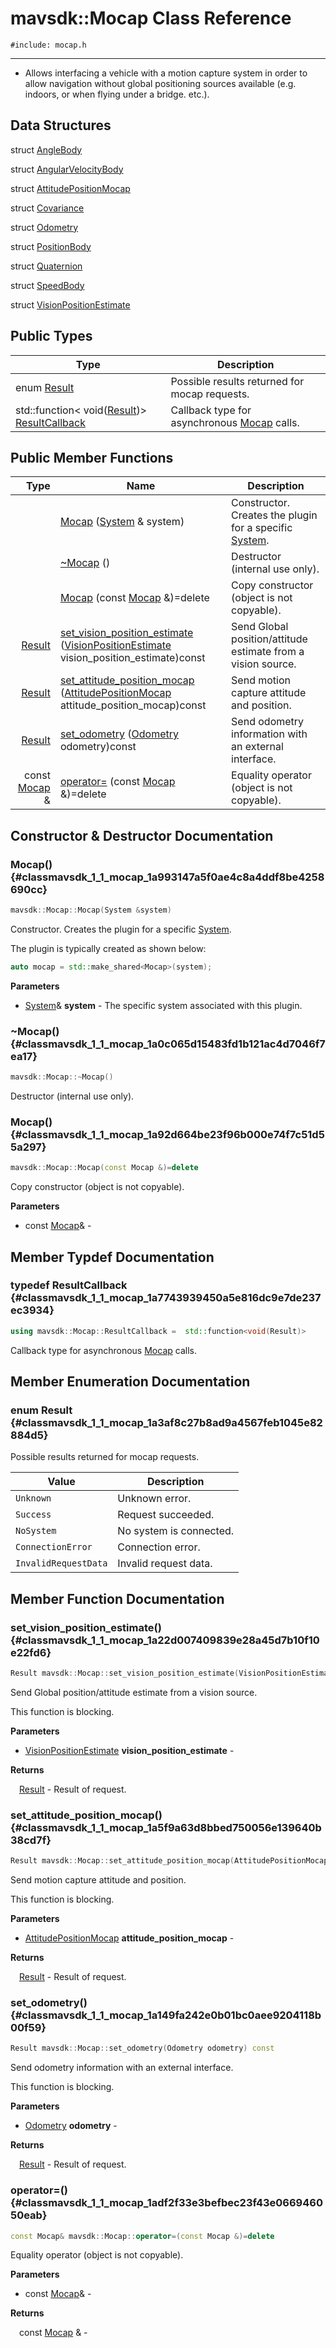 # mavsdk::Mocap Class Reference
`#include: mocap.h`

----


<ul>
<li><p>Allows interfacing a vehicle with a motion capture system in order to allow navigation without global positioning sources available (e.g. indoors, or when flying under a bridge. etc.). </p>
</li>
</ul>


## Data Structures


struct [AngleBody](structmavsdk_1_1_mocap_1_1_angle_body.md)

struct [AngularVelocityBody](structmavsdk_1_1_mocap_1_1_angular_velocity_body.md)

struct [AttitudePositionMocap](structmavsdk_1_1_mocap_1_1_attitude_position_mocap.md)

struct [Covariance](structmavsdk_1_1_mocap_1_1_covariance.md)

struct [Odometry](structmavsdk_1_1_mocap_1_1_odometry.md)

struct [PositionBody](structmavsdk_1_1_mocap_1_1_position_body.md)

struct [Quaternion](structmavsdk_1_1_mocap_1_1_quaternion.md)

struct [SpeedBody](structmavsdk_1_1_mocap_1_1_speed_body.md)

struct [VisionPositionEstimate](structmavsdk_1_1_mocap_1_1_vision_position_estimate.md)

## Public Types


Type | Description
--- | ---
enum [Result](#classmavsdk_1_1_mocap_1a3af8c27b8ad9a4567feb1045e82884d5) | Possible results returned for mocap requests.
std::function< void([Result](classmavsdk_1_1_mocap.md#classmavsdk_1_1_mocap_1a3af8c27b8ad9a4567feb1045e82884d5))> [ResultCallback](#classmavsdk_1_1_mocap_1a7743939450a5e816dc9e7de237ec3934) | Callback type for asynchronous [Mocap](classmavsdk_1_1_mocap.md) calls.

## Public Member Functions


Type | Name | Description
---: | --- | ---
&nbsp; | [Mocap](#classmavsdk_1_1_mocap_1a993147a5f0ae4c8a4ddf8be4258690cc) ([System](classmavsdk_1_1_system.md) & system) | Constructor. Creates the plugin for a specific [System](classmavsdk_1_1_system.md).
&nbsp; | [~Mocap](#classmavsdk_1_1_mocap_1a0c065d15483fd1b121ac4d7046f7ea17) () | Destructor (internal use only).
&nbsp; | [Mocap](#classmavsdk_1_1_mocap_1a92d664be23f96b000e74f7c51d55a297) (const [Mocap](classmavsdk_1_1_mocap.md) &)=delete | Copy constructor (object is not copyable).
[Result](classmavsdk_1_1_mocap.md#classmavsdk_1_1_mocap_1a3af8c27b8ad9a4567feb1045e82884d5) | [set_vision_position_estimate](#classmavsdk_1_1_mocap_1a22d007409839e28a45d7b10f10e22fd6) ([VisionPositionEstimate](structmavsdk_1_1_mocap_1_1_vision_position_estimate.md) vision_position_estimate)const | Send Global position/attitude estimate from a vision source.
[Result](classmavsdk_1_1_mocap.md#classmavsdk_1_1_mocap_1a3af8c27b8ad9a4567feb1045e82884d5) | [set_attitude_position_mocap](#classmavsdk_1_1_mocap_1a5f9a63d8bbed750056e139640b38cd7f) ([AttitudePositionMocap](structmavsdk_1_1_mocap_1_1_attitude_position_mocap.md) attitude_position_mocap)const | Send motion capture attitude and position.
[Result](classmavsdk_1_1_mocap.md#classmavsdk_1_1_mocap_1a3af8c27b8ad9a4567feb1045e82884d5) | [set_odometry](#classmavsdk_1_1_mocap_1a149fa242e0b01bc0aee9204118b00f59) ([Odometry](structmavsdk_1_1_mocap_1_1_odometry.md) odometry)const | Send odometry information with an external interface.
const [Mocap](classmavsdk_1_1_mocap.md) & | [operator=](#classmavsdk_1_1_mocap_1adf2f33e3befbec23f43e066946050eab) (const [Mocap](classmavsdk_1_1_mocap.md) &)=delete | Equality operator (object is not copyable).


## Constructor & Destructor Documentation


### Mocap() {#classmavsdk_1_1_mocap_1a993147a5f0ae4c8a4ddf8be4258690cc}
```cpp
mavsdk::Mocap::Mocap(System &system)
```


Constructor. Creates the plugin for a specific [System](classmavsdk_1_1_system.md).

The plugin is typically created as shown below: 

```cpp
auto mocap = std::make_shared<Mocap>(system);
```

**Parameters**

* [System](classmavsdk_1_1_system.md)& **system** - The specific system associated with this plugin.

### ~Mocap() {#classmavsdk_1_1_mocap_1a0c065d15483fd1b121ac4d7046f7ea17}
```cpp
mavsdk::Mocap::~Mocap()
```


Destructor (internal use only).


### Mocap() {#classmavsdk_1_1_mocap_1a92d664be23f96b000e74f7c51d55a297}
```cpp
mavsdk::Mocap::Mocap(const Mocap &)=delete
```


Copy constructor (object is not copyable).


**Parameters**

* const [Mocap](classmavsdk_1_1_mocap.md)&  - 

## Member Typdef Documentation


### typedef ResultCallback {#classmavsdk_1_1_mocap_1a7743939450a5e816dc9e7de237ec3934}

```cpp
using mavsdk::Mocap::ResultCallback =  std::function<void(Result)>
```


Callback type for asynchronous [Mocap](classmavsdk_1_1_mocap.md) calls.


## Member Enumeration Documentation


### enum Result {#classmavsdk_1_1_mocap_1a3af8c27b8ad9a4567feb1045e82884d5}


Possible results returned for mocap requests.


Value | Description
--- | ---
<span id="classmavsdk_1_1_mocap_1a3af8c27b8ad9a4567feb1045e82884d5a88183b946cc5f0e8c96b2e66e1c74a7e"></span> `Unknown` | Unknown error. 
<span id="classmavsdk_1_1_mocap_1a3af8c27b8ad9a4567feb1045e82884d5a505a83f220c02df2f85c3810cd9ceb38"></span> `Success` | Request succeeded. 
<span id="classmavsdk_1_1_mocap_1a3af8c27b8ad9a4567feb1045e82884d5a1119faf72ba0dfb23aeea644fed960ad"></span> `NoSystem` | No system is connected. 
<span id="classmavsdk_1_1_mocap_1a3af8c27b8ad9a4567feb1045e82884d5a094a6f6b0868122a9dd008cb91c083e4"></span> `ConnectionError` | Connection error. 
<span id="classmavsdk_1_1_mocap_1a3af8c27b8ad9a4567feb1045e82884d5aa7bcc6c4cca7f1edddd6823f37a6b3b6"></span> `InvalidRequestData` | Invalid request data. 

## Member Function Documentation


### set_vision_position_estimate() {#classmavsdk_1_1_mocap_1a22d007409839e28a45d7b10f10e22fd6}
```cpp
Result mavsdk::Mocap::set_vision_position_estimate(VisionPositionEstimate vision_position_estimate) const
```


Send Global position/attitude estimate from a vision source.

This function is blocking.

**Parameters**

* [VisionPositionEstimate](structmavsdk_1_1_mocap_1_1_vision_position_estimate.md) **vision_position_estimate** - 

**Returns**

&emsp;[Result](classmavsdk_1_1_mocap.md#classmavsdk_1_1_mocap_1a3af8c27b8ad9a4567feb1045e82884d5) - Result of request.

### set_attitude_position_mocap() {#classmavsdk_1_1_mocap_1a5f9a63d8bbed750056e139640b38cd7f}
```cpp
Result mavsdk::Mocap::set_attitude_position_mocap(AttitudePositionMocap attitude_position_mocap) const
```


Send motion capture attitude and position.

This function is blocking.

**Parameters**

* [AttitudePositionMocap](structmavsdk_1_1_mocap_1_1_attitude_position_mocap.md) **attitude_position_mocap** - 

**Returns**

&emsp;[Result](classmavsdk_1_1_mocap.md#classmavsdk_1_1_mocap_1a3af8c27b8ad9a4567feb1045e82884d5) - Result of request.

### set_odometry() {#classmavsdk_1_1_mocap_1a149fa242e0b01bc0aee9204118b00f59}
```cpp
Result mavsdk::Mocap::set_odometry(Odometry odometry) const
```


Send odometry information with an external interface.

This function is blocking.

**Parameters**

* [Odometry](structmavsdk_1_1_mocap_1_1_odometry.md) **odometry** - 

**Returns**

&emsp;[Result](classmavsdk_1_1_mocap.md#classmavsdk_1_1_mocap_1a3af8c27b8ad9a4567feb1045e82884d5) - Result of request.

### operator=() {#classmavsdk_1_1_mocap_1adf2f33e3befbec23f43e066946050eab}
```cpp
const Mocap& mavsdk::Mocap::operator=(const Mocap &)=delete
```


Equality operator (object is not copyable).


**Parameters**

* const [Mocap](classmavsdk_1_1_mocap.md)&  - 

**Returns**

&emsp;const [Mocap](classmavsdk_1_1_mocap.md) & - 